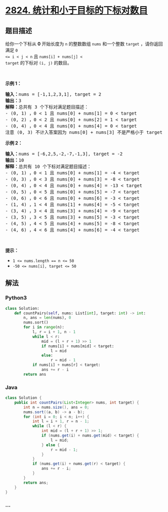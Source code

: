 # [2824. 统计和小于目标的下标对数目](https://leetcode-cn.com/problems/count-pairs-whose-sum-is-less-than-target)



## 题目描述

<!-- 这里写题目描述 -->

给你一个下标从 <strong>0</strong>&nbsp;开始长度为 <code>n</code>&nbsp;的整数数组&nbsp;<code>nums</code>&nbsp;和一个整数&nbsp;<code>target</code>&nbsp;，请你返回满足&nbsp;<code>0 &lt;= i &lt; j &lt; n</code> 且 <code>nums[i] + nums[j] &lt; target</code>&nbsp;的下标对&nbsp;<code>(i, j)</code>&nbsp;的数目。
<p>&nbsp;</p>

<p><strong class="example">示例 1：</strong></p>

<pre>
<b>输入：</b>nums = [-1,1,2,3,1], target = 2
<b>输出：</b>3
<b>解释：</b>总共有 3 个下标对满足题目描述：
- (0, 1) ，0 &lt; 1 且 nums[0] + nums[1] = 0 &lt; target
- (0, 2) ，0 &lt; 2 且 nums[0] + nums[2] = 1 &lt; target 
- (0, 4) ，0 &lt; 4 且 nums[0] + nums[4] = 0 &lt; target
注意 (0, 3) 不计入答案因为 nums[0] + nums[3] 不是严格小于 target 。
</pre>

<p><strong class="example">示例 2：</strong></p>

<pre>
<b>输入：</b>nums = [-6,2,5,-2,-7,-1,3], target = -2
<b>输出：</b>10
<b>解释：</b>总共有 10 个下标对满足题目描述：
- (0, 1) ，0 &lt; 1 且 nums[0] + nums[1] = -4 &lt; target
- (0, 3) ，0 &lt; 3 且 nums[0] + nums[3] = -8 &lt; target
- (0, 4) ，0 &lt; 4 且 nums[0] + nums[4] = -13 &lt; target
- (0, 5) ，0 &lt; 5 且 nums[0] + nums[5] = -7 &lt; target
- (0, 6) ，0 &lt; 6 且 nums[0] + nums[6] = -3 &lt; target
- (1, 4) ，1 &lt; 4 且 nums[1] + nums[4] = -5 &lt; target
- (3, 4) ，3 &lt; 4 且 nums[3] + nums[4] = -9 &lt; target
- (3, 5) ，3 &lt; 5 且 nums[3] + nums[5] = -3 &lt; target
- (4, 5) ，4 &lt; 5 且 nums[4] + nums[5] = -8 &lt; target
- (4, 6) ，4 &lt; 6 且 nums[4] + nums[6] = -4 &lt; target
</pre>

<p>&nbsp;</p>

<p><strong>提示：</strong></p>

<ul>
	<li><code>1 &lt;= nums.length == n &lt;= 50</code></li>
	<li><code>-50 &lt;= nums[i], target &lt;= 50</code></li>
</ul>


## 解法

<!-- 这里可写通用的实现逻辑 -->

<!-- tabs:start -->

### **Python3**

<!-- 这里可写当前语言的特殊实现逻辑 -->

```python
class Solution:
    def countPairs(self, nums: List[int], target: int) -> int: 
        n, ans = len(nums), 0
        nums.sort()
        for i in range(n):
            l, r = i + 1, n - 1
            while l < r:
                mid = (l + r + 1) >> 1
                if nums[i] + nums[mid] < target:
                    l = mid
                else:
                    r = mid - 1
            if nums[i] + nums[r] < target:
                ans += r - i
        return ans
```

### **Java**

<!-- 这里可写当前语言的特殊实现逻辑 -->

```java
class Solution {
    public int countPairs(List<Integer> nums, int target) {
        int n = nums.size(), ans = 0;
        nums.sort((a, b) -> a - b);
        for (int i = 0; i < n; i++) {
            int l = i + 1, r = n - 1;
            while (l < r) {
                int mid = (l + r + 1) >> 1;
                if (nums.get(i) + nums.get(mid) < target) {
                    l = mid;
                } else {
                    r = mid - 1;
                }
            }
            if (nums.get(i) + nums.get(r) < target) {
                ans += r - i;
            }
        }
        return ans;
    }
}
```

### **...**

```

```

<!-- tabs:end -->

